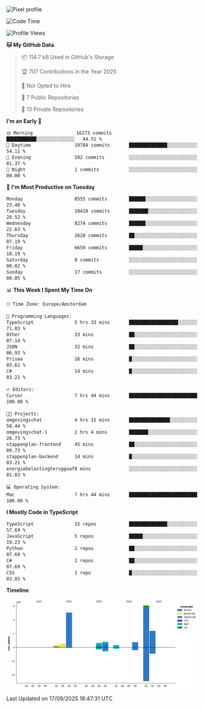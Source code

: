 ![Pixel profile](https://pixel-profile.vercel.app/api/github-stats?username=Atchferox&screen_effect=true&theme=rainbow
)


<!--START_SECTION:waka-->
![Code Time](http://img.shields.io/badge/Code%20Time-756%20hrs%209%20mins-blue)

![Profile Views](http://img.shields.io/badge/Profile%20Views-1-blue)

**🐱 My GitHub Data** 

> 📦 114.7 kB Used in GitHub's Storage 
 > 
> 🏆 707 Contributions in the Year 2025
 > 
> 🚫 Not Opted to Hire
 > 
> 📜 7 Public Repositories 
 > 
> 🔑 13 Private Repositories 
 > 
**I'm an Early 🐤** 

```text
🌞 Morning                16273 commits       ███████████░░░░░░░░░░░░░░   44.51 % 
🌆 Daytime                19784 commits       ██████████████░░░░░░░░░░░   54.11 % 
🌃 Evening                502 commits         ░░░░░░░░░░░░░░░░░░░░░░░░░   01.37 % 
🌙 Night                  1 commits           ░░░░░░░░░░░░░░░░░░░░░░░░░   00.00 % 
```
📅 **I'm Most Productive on Tuesday** 

```text
Monday                   8555 commits        ██████░░░░░░░░░░░░░░░░░░░   23.40 % 
Tuesday                  10428 commits       ███████░░░░░░░░░░░░░░░░░░   28.52 % 
Wednesday                8274 commits        ██████░░░░░░░░░░░░░░░░░░░   22.63 % 
Thursday                 2628 commits        ██░░░░░░░░░░░░░░░░░░░░░░░   07.19 % 
Friday                   6650 commits        █████░░░░░░░░░░░░░░░░░░░░   18.19 % 
Saturday                 8 commits           ░░░░░░░░░░░░░░░░░░░░░░░░░   00.02 % 
Sunday                   17 commits          ░░░░░░░░░░░░░░░░░░░░░░░░░   00.05 % 
```


📊 **This Week I Spent My Time On** 

```text
🕑︎ Time Zone: Europe/Amsterdam

💬 Programming Languages: 
TypeScript               5 hrs 33 mins       ██████████████████░░░░░░░   71.83 % 
Other                    33 mins             ██░░░░░░░░░░░░░░░░░░░░░░░   07.14 % 
JSON                     32 mins             ██░░░░░░░░░░░░░░░░░░░░░░░   06.93 % 
Prisma                   16 mins             █░░░░░░░░░░░░░░░░░░░░░░░░   03.61 % 
C#                       14 mins             █░░░░░░░░░░░░░░░░░░░░░░░░   03.21 % 

🔥 Editors: 
Cursor                   7 hrs 44 mins       █████████████████████████   100.00 % 

🐱‍💻 Projects: 
omgevingschat            4 hrs 31 mins       ███████████████░░░░░░░░░░   58.44 % 
omgevingschat-1          2 hrs 4 mins        ███████░░░░░░░░░░░░░░░░░░   26.73 % 
stappenplan-frontend     45 mins             ██░░░░░░░░░░░░░░░░░░░░░░░   09.73 % 
stappenplan-backend      14 mins             █░░░░░░░░░░░░░░░░░░░░░░░░   03.21 % 
energiebelastingteruggaaf8 mins              ░░░░░░░░░░░░░░░░░░░░░░░░░   01.83 % 

💻 Operating System: 
Mac                      7 hrs 44 mins       █████████████████████████   100.00 % 
```

**I Mostly Code in TypeScript** 

```text
TypeScript               15 repos            ██████████████░░░░░░░░░░░   57.69 % 
JavaScript               5 repos             █████░░░░░░░░░░░░░░░░░░░░   19.23 % 
Python                   2 repos             ██░░░░░░░░░░░░░░░░░░░░░░░   07.69 % 
C#                       2 repos             ██░░░░░░░░░░░░░░░░░░░░░░░   07.69 % 
CSS                      1 repo              █░░░░░░░░░░░░░░░░░░░░░░░░   03.85 % 
```



**Timeline**

![Lines of Code chart](https://raw.githubusercontent.com/Atchferox/Atchferox/main/assets/bar_graph.png)


 Last Updated on 17/09/2025 18:47:31 UTC
<!--END_SECTION:waka-->
